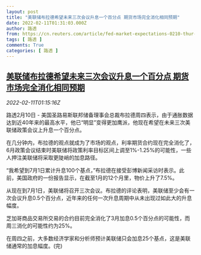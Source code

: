 ```yaml
---
layout: post
title: "美联储布拉德希望未来三次会议升息一个百分点 期货市场完全消化相同预期"
date: 2022-02-11T01:31:03.000Z
author: 路透
from: https://cn.reuters.com/article/fed-market-expectations-0210-thur-idCNKBS2KG02B
tags: [ 路透 ]
comments: True
categories: [ 路透 ]
---
```

<!--1644543063000-->
[美联储布拉德希望未来三次会议升息一个百分点 期货市场完全消化相同预期](https://cn.reuters.com/article/fed-market-expectations-0210-thur-idCNKBS2KG02B)
------

<div>
<div><i>2022-02-11T01:15:16Z</i></div><p>路透2月10日 - 美国圣路易斯联邦储备理事会总裁布拉德周四表示，由于通胀数据达到近40年来的最高水平，他已“明显”变得更加鹰派，他现在希望在未来三次美联储政策会议上升息一个百分点。</p><p>在几分钟内，布拉德的观点就成为了市场的观点，利率期货合约现在完全消化了，6月政策会议结束时美联储将政策利率目标区间上调至1%-1.25%的可能性，一些人押注美联储将采取更陡峭的加息路径。</p><p>“我希望到7月1日累计升息100个基点，”布拉德在接受彭博新闻采访时表示。此前，美国政府的一份报告显示，在截至1月的12个月里，物价上升了7.5%。 　</p><p>从现在到7月1日，美联储将召开三次会议。布拉德的评论表明，美联储至少会有一次会议升息0.5个百分点，近年来的任何一次升息周期中从未出现过如此大的升息幅度。 　</p><p>芝加哥商品交易所交易的合约目前完全消化了3月加息0.5个百分点的可能性，而周三消化的可能性约为25%。 　</p><p>在周四之前，大多数经济学家和分析师预计美联储只会加息25个基点，这是美联储通常的加息幅度。(完)</p>
</div>
